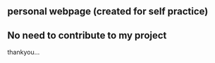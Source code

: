 ## personal webpage (created for self practice)
## No need to contribute to my project
thankyou...


